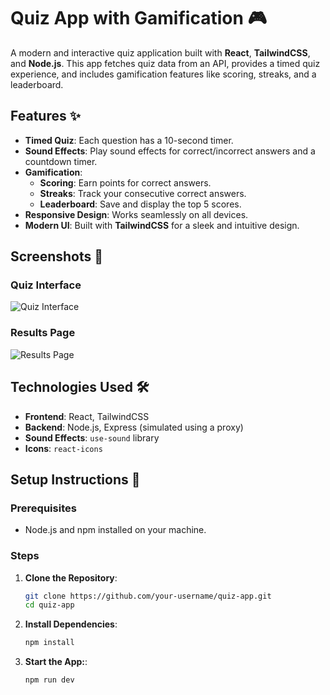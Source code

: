 # Quiz App with Gamification 🎮

A modern and interactive quiz application built with **React**, **TailwindCSS**, and **Node.js**. This app fetches quiz data from an API, provides a timed quiz experience, and includes gamification features like scoring, streaks, and a leaderboard.

## Features ✨

- **Timed Quiz**: Each question has a 10-second timer.
- **Sound Effects**: Play sound effects for correct/incorrect answers and a countdown timer.
- **Gamification**:
  - **Scoring**: Earn points for correct answers.
  - **Streaks**: Track your consecutive correct answers.
  - **Leaderboard**: Save and display the top 5 scores.
- **Responsive Design**: Works seamlessly on all devices.
- **Modern UI**: Built with **TailwindCSS** for a sleek and intuitive design.

## Screenshots 📸

### Quiz Interface
![Quiz Interface](/screenshots/quiz.png)

### Results Page
![Results Page](/screenshots/results.png)

## Technologies Used 🛠️

- **Frontend**: React, TailwindCSS
- **Backend**: Node.js, Express (simulated using a proxy)
- **Sound Effects**: `use-sound` library
- **Icons**: `react-icons`

## Setup Instructions 🚀

### Prerequisites

- Node.js and npm installed on your machine.

### Steps

1. **Clone the Repository**:
   ```bash
   git clone https://github.com/your-username/quiz-app.git
   cd quiz-app
2. **Install Dependencies**:
   ```bash
   npm install
3. **Start the App:**:
   ```bash
   npm run dev
